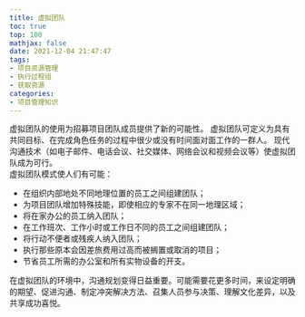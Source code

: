 ```yaml
---
title: 虚拟团队
toc: true
top: 100
mathjax: false
date: 2021-12-04 21:47:47
tags:
- 项目资源管理
- 执行过程组
- 获取资源
categories:
- 项目管理知识
---
```

虚拟团队的使用为招募项目团队成员提供了新的可能性。 
虚拟团队可定义为具有共同目标、在完成角色任务的过程中很少或没有时间面对面工作的一群人。 
现代沟通技术（如电子邮件、电话会议、社交媒体、网络会议和视频会议等）使虚拟团队成为可行。  
虚拟团队模式使人们有可能：

- 在组织内部地处不同地理位置的员工之间组建团队；
- 为项目团队增加特殊技能，即使相应的专家不在同一地理区域；
- 将在家办公的员工纳入团队；
- 在工作班次、工作小时或工作日不同的员工之间组建团队；
- 将行动不便者或残疾人纳入团队；
- 执行那些原本会因差旅费用过高而被搁置或取消的项目；
- 节省员工所需的办公室和所有实物设备的开支。  

在虚拟团队的环境中，沟通规划变得日益重要。可能需要花更多时间，来设定明确的期望、促进沟通、制定冲突解决方法、召集人员参与决策、理解文化差异，以及共享成功喜悦。
